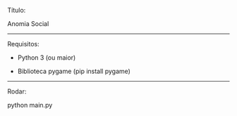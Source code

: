 Título:

Anomia Social

-----------------------------------------

Requisitos:

 - Python 3 (ou maior)

 - Biblioteca pygame (pip install pygame)

-----------------------------------------

Rodar:

python main.py

